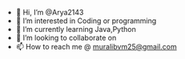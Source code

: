 - 👋 Hi, I’m @Arya2143
- 👀 I’m interested in Coding or programming
- 🌱 I’m currently learning Java,Python
- 💞️ I’m looking to collaborate on 
- 📫 How to reach me @ muralibvm25@gmail.com

<!---
Arya2143/Arya2143 is a ✨ special ✨ repository because its `README.md` (this file) appears on your GitHub profile.
You can click the Preview link to take a look at your changes.
--->
